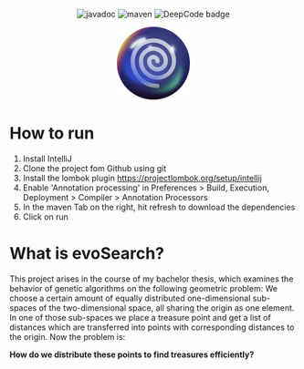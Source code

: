 <p align="center">
  <img src="https://github.com/jotoh98/evoSearch/workflows/JavaDoc/badge.svg" alt="javadoc"/>
  <img src="https://github.com/jotoh98/evoSearch/workflows/Test%20&%20Build%20with%20maven/badge.svg" alt="maven"/>
  <img src="https://www.deepcode.ai/api/gh/badge?key=eyJhbGciOiJIUzI1NiIsInR5cCI6IkpXVCJ9.eyJwbGF0Zm9ybTEiOiJnaCIsIm93bmVyMSI6ImpvdG9oOTgiLCJyZXBvMSI6ImV2b1NlYXJjaCIsImluY2x1ZGVMaW50IjpmYWxzZSwiYXV0aG9ySWQiOjE1ODE2LCJpYXQiOjE1OTc5MjMwMzN9.doZjCykUD9Bol5VroHvwzckxC1rk9EMf7uNDSKJ-nlQ" alt="DeepCode badge">
</p>

<p align="center">
  <img src="icon.png" width="128px">
</p>

# How to run

1. Install IntelliJ
2. Clone the project fom Github using git
3. Install the lombok plugin https://projectlombok.org/setup/intellij
4. Enable 'Annotation processing' in Preferences > Build, Execution, Deployment > Compiler > Annotation Processors
5. In the maven Tab on the right, hit refresh to download the dependencies
6. Click on run

# What is evoSearch?

This project arises in the course of my bachelor thesis, which examines the behavior of genetic algorithms on the following geometric problem: We choose a certain amount of equally distributed one-dimensional sub-spaces of the two-dimensional space, all sharing the origin as one element. In one of those sub-spaces we place a treasure point and get a list of distances which are transferred into points with corresponding distances to the origin. Now the problem is:

**How do we distribute these points to find treasures efficiently?**

